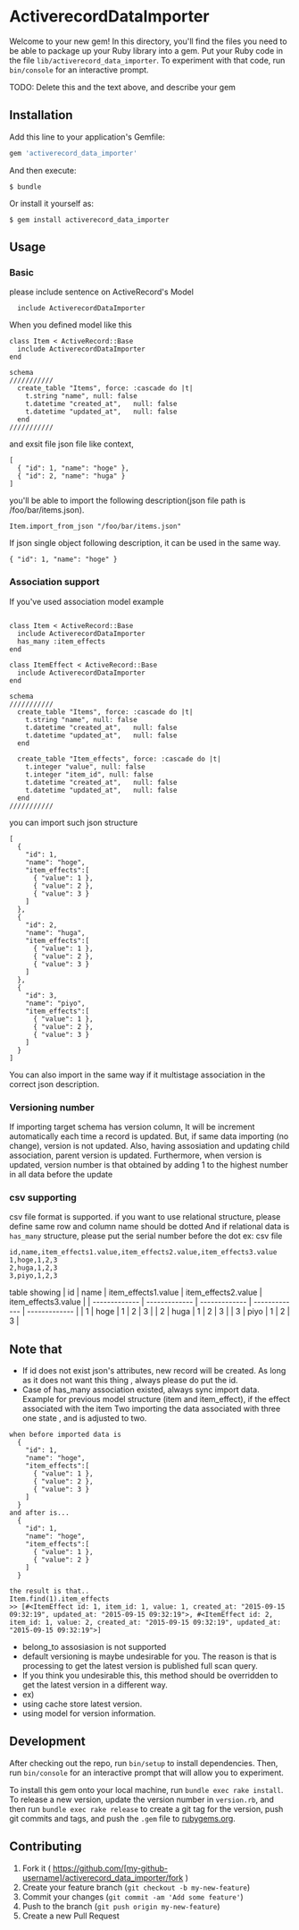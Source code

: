 # ActiverecordDataImporter

Welcome to your new gem! In this directory, you'll find the files you need to be able to package up your Ruby library into a gem. Put your Ruby code in the file `lib/activerecord_data_importer`. To experiment with that code, run `bin/console` for an interactive prompt.

TODO: Delete this and the text above, and describe your gem

## Installation

Add this line to your application's Gemfile:

```ruby
gem 'activerecord_data_importer'
```

And then execute:

    $ bundle

Or install it yourself as:

    $ gem install activerecord_data_importer

## Usage

### Basic
please include sentence on ActiveRecord's Model
```
  include ActiverecordDataImporter

```

When you defined model like this
```
class Item < ActiveRecord::Base
  include ActiverecordDataImporter
end 

schema
///////////
  create_table "Items", force: :cascade do |t|
    t.string "name", null: false
    t.datetime "created_at",   null: false
    t.datetime "updated_at",   null: false
  end
///////////
```

and exsit file json file like context,
```
[
  { "id": 1, "name": "hoge" },
  { "id": 2, "name": "huga" }
]
```

you'll be able to import the following description(json file path is /foo/bar/items.json).
```
Item.import_from_json "/foo/bar/items.json"
```

If json single object following description, it can be used in the same way.
```
{ "id": 1, "name": "hoge" }
```

### Association support
If you've used association model
example
```

class Item < ActiveRecord::Base
  include ActiverecordDataImporter
  has_many :item_effects
end 

class ItemEffect < ActiveRecord::Base
  include ActiverecordDataImporter
end 

schema
///////////
  create_table "Items", force: :cascade do |t|
    t.string "name", null: false
    t.datetime "created_at",   null: false
    t.datetime "updated_at",   null: false
  end

  create_table "Item_effects", force: :cascade do |t|
    t.integer "value", null: false
    t.integer "item_id", null: false
    t.datetime "created_at",   null: false
    t.datetime "updated_at",   null: false
  end
///////////
```
you can import such json structure
```
[
  {
    "id": 1,
    "name": "hoge",
    "item_effects":[
      { "value": 1 },
      { "value": 2 },
      { "value": 3 }
    ]
  },
  {
    "id": 2,
    "name": "huga",
    "item_effects":[
      { "value": 1 },
      { "value": 2 },
      { "value": 3 }
    ]
  },
  {
    "id": 3,
    "name": "piyo",
    "item_effects":[
      { "value": 1 },
      { "value": 2 },
      { "value": 3 }
    ]
  }
]
```
You can also import in the same way if it multistage association in the correct json description.

### Versioning number
If importing target schema has version column, It will be increment automatically each time a record is updated.
But, if same data importing (no change), version is not updated.
Also, having assosiation and updating child association, parent version is updated.
Furthermore, when version is updated, version number is that obtained by adding 1 to the highest number in all data before the update

### csv supporting
csv file format is supported. if you want to use relational structure, please define same row and column name should be dotted
And if relational data is `has_many` structure, please put the serial number before the dot
ex:
csv file
```
id,name,item_effects1.value,item_effects2.value,item_effects3.value
1,hoge,1,2,3
2,huga,1,2,3
3,piyo,1,2,3
```
table showing
| id        | name           | item_effects1.value  | item_effects2.value | item_effects3.value |
| ------------- | ------------- | ------------- | ------------- | ------------- | 
| 1      | hoge  | 1 | 2 | 3 |
| 2      | huga  | 1 | 2 | 3 |
| 3      | piyo  | 1 | 2 | 3 |

## Note that

* If id does not exist json's attributes, new record will be created. As long as it does not want this thing , always please do put the id.
* Case of has_many association existed, always sync import data. Example for previous model structure (item and item_effect), if the effect associated with the item Two importing the data associated with three one state , and is adjusted to two.
```
when before imported data is
  {
    "id": 1,
    "name": "hoge",
    "item_effects":[
      { "value": 1 },
      { "value": 2 },
      { "value": 3 }
    ]
  }
and after is...
  {
    "id": 1,
    "name": "hoge",
    "item_effects":[
      { "value": 1 },
      { "value": 2 }
    ]
  }

the result is that..
Item.find(1).item_effects
>> [#<ItemEffect id: 1, item_id: 1, value: 1, created_at: "2015-09-15 09:32:19", updated_at: "2015-09-15 09:32:19">, #<ItemEffect id: 2, item_id: 1, value: 2, created_at: "2015-09-15 09:32:19", updated_at: "2015-09-15 09:32:19">] 
```
* belong_to assosiasion is not supported
* default versioning is maybe undesirable for you. The reason is that is processing to get the latest version is published full scan query.
 * If you think you undesirable this, this method should be overridden to get the latest version in a different way.
 * ex)
 * using cache store latest version.
 * using model for version information.

## Development

After checking out the repo, run `bin/setup` to install dependencies. Then, run `bin/console` for an interactive prompt that will allow you to experiment.

To install this gem onto your local machine, run `bundle exec rake install`. To release a new version, update the version number in `version.rb`, and then run `bundle exec rake release` to create a git tag for the version, push git commits and tags, and push the `.gem` file to [rubygems.org](https://rubygems.org).

## Contributing

1. Fork it ( https://github.com/[my-github-username]/activerecord_data_importer/fork )
2. Create your feature branch (`git checkout -b my-new-feature`)
3. Commit your changes (`git commit -am 'Add some feature'`)
4. Push to the branch (`git push origin my-new-feature`)
5. Create a new Pull Request
